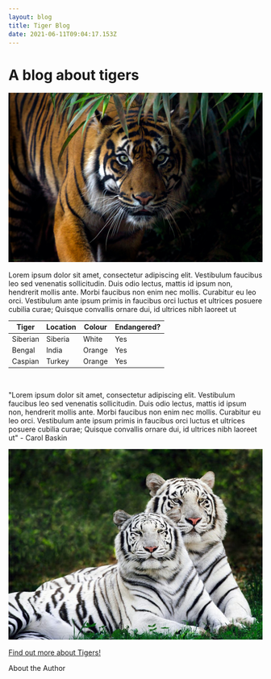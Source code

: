 ```yaml
---
layout: blog
title: Tiger Blog
date: 2021-06-11T09:04:17.153Z
---
```

# A blog about tigers

![Tiger hiding in leaves](/assets/img/uploads/tiger.jpeg)

Lorem ipsum dolor sit amet, consectetur adipiscing elit. Vestibulum faucibus leo sed venenatis sollicitudin. Duis odio lectus, mattis id ipsum non, hendrerit mollis ante. Morbi faucibus non enim nec mollis. Curabitur eu leo orci. Vestibulum ante ipsum primis in faucibus orci luctus et ultrices posuere cubilia curae; Quisque convallis ornare dui, id ultrices nibh laoreet ut

| Tiger    | Location | Colour | Endangered? |
| -------- | -------- | ------ | ----------- |
| Siberian | Siberia  | White  | Yes         |
| Bengal   | India    | Orange | Yes         |
| Caspian  | Turkey   | Orange | Yes         |

<p>&nbsp;</p>

"Lorem ipsum dolor sit amet, consectetur adipiscing elit. Vestibulum faucibus leo sed venenatis sollicitudin. Duis odio lectus, mattis id ipsum non, hendrerit mollis ante. Morbi faucibus non enim nec mollis. Curabitur eu leo orci. Vestibulum ante ipsum primis in faucibus orci luctus et ultrices posuere cubilia curae; Quisque convallis ornare dui, id ultrices nibh laoreet ut" - Carol Baskin

![](/assets/img/uploads/tigers-2-.jpeg)

[Find out more about Tigers!](https://www.worldwildlife.org/species/tiger)

About the Author